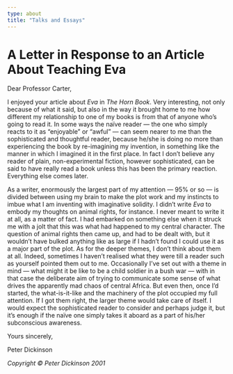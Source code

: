 ```yaml
---
type: about
title: "Talks and Essays"
---
```

A Letter in Response to an Article About Teaching Eva
=====================================================

Dear Professor Carter,

I enjoyed your article about _Eva_ in _The Horn Book_. Very interesting, not only because of what it said, but also in the way it brought home to me how different my relationship to one of my books is from that of anyone who’s going to read it. In some ways the naïve reader — the one who simply reacts to it as “enjoyable” or “awful” — can seem nearer to me than the sophisticated and thoughtful reader, because he/she is doing no more than experiencing the book by re-imagining my invention, in something like the manner in which I imagined it in the first place. In fact I don’t believe any reader of plain, non-experimental fiction, however sophisticated, can be said to have really read a book unless this has been the primary reaction. Everything else comes later.

As a writer, enormously the largest part of my attention — 95% or so — is divided between using my brain to make the plot work and my instincts to imbue what I am inventing with imaginative solidity. I didn’t write _Eva_ to embody my thoughts on animal rights, for instance. I never meant to write it at all, as a matter of fact. I had embarked on something else when it struck me with a jolt that this was what had happened to my central character. The question of animal rights then came up, and had to be dealt with, but it wouldn’t have bulked anything like as large if I hadn’t found I could use it as a major part of the plot. As for the deeper themes, I don’t think about them at all. Indeed, sometimes I haven’t realised what they were till a reader such as yourself pointed them out to me. Occasionally I’ve set out with a theme in mind — what might it be like to be a child soldier in a bush war — with in that case the deliberate aim of trying to communicate some sense of what drives the apparently mad chaos of central Africa. But even then, once I’d started, the what-is-it-like and the machinery of the plot occupied my full attention. If I got them right, the larger theme would take care of itself. I would expect the sophisticated reader to consider and perhaps judge it, but it’s enough if the naïve one simply takes it aboard as a part of his/her subconscious awareness.

Yours sincerely,

Peter Dickinson

_Copyright © Peter Dickinson 2001_
